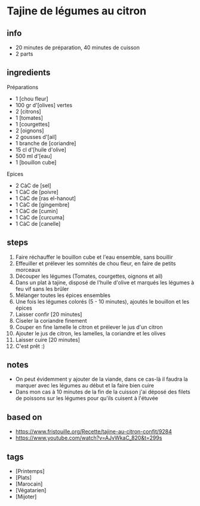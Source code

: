 # Tajine de légumes au citron

## info  
* 20 minutes de préparation, 40 minutes de cuisson
* 2 parts

## ingredients
Préparations
* 1 [chou fleur]
* 100 gr d'[olives] vertes
* 2 [citrons]
* 1 [tomates]
* 1 [courgettes]
* 2 [oignons]
* 2 gousses d'[ail]
* 1 branche de [coriandre]
* 15 cl d'[huile d'olive]
* 500 ml d'[eau]
* 1 [bouillon cube]

Epices
* 2 CàC de [sel]
* 1 CàC de [poivre]
* 1 CàC de [ras el-hanout]
* 1 CàC de [gingembre]
* 1 CàC de [cumin]
* 1 CàC de [curcuma]
* 1 CàC de [canelle]

## steps 
1. Faire réchauffer le bouillon cube et l'eau ensemble, sans bouillir
2. Effeuiller et prélever les somnités de chou fleur, en faire de petits morceaux
3. Découper les légumes (Tomates, courgettes, oignons et ail)
4. Dans un plat à tajine, disposé de l'huile d'olive et marqués les légumes à feu vif sans les brûler
5. Mélanger toutes les épices ensembles
5. Une fois les légumes colorés (5 - 10 minutes), ajoutés le bouillon et les épices
6. Laisser confir [20 minutes]
7. Ciseler la coriandre finement
8. Couper en fine lamelle le citron et prélever le jus d'un citron
9. Ajouter le jus de citron, les lamelles, la coriandre et les olives
10. Laisser cuire [20 minutes]
11. C'est prêt :)

## notes  
* On peut évidemment y ajouter de la viande, dans ce cas-là il faudra la marquer avec les légumes au début et la faire bien cuire
* Dans mon cas à 10 minutes de la fin de la cuisson j'ai déposé des filets de poissons sur les légumes pour qu'ils cuisent à l'étuvée

## based on  
* https://www.fristouille.org/Recette/tajine-au-citron-confit/9284
* https://www.youtube.com/watch?v=AJvWkaC_820&t=299s

## tags
* [Printemps]
* [Plats]
* [Marocain]
* [Végatarien]
* [Mijoter]